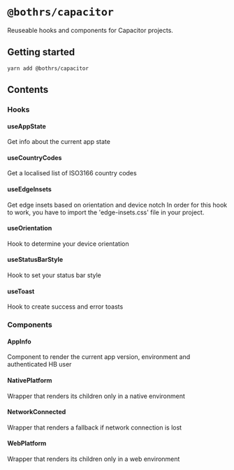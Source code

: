 # `@bothrs/capacitor`

Reuseable hooks and components for Capacitor projects.

## Getting started

`yarn add @bothrs/capacitor`

## Contents

### Hooks

#### useAppState
Get info about the current app state

#### useCountryCodes
Get a localised list of ISO3166 country codes

#### useEdgeInsets
Get edge insets based on orientation and device notch
In order for this hook to work, you have to import the 'edge-insets.css' file in your project.

#### useOrientation
Hook to determine your device orientation

#### useStatusBarStyle
Hook to set your status bar style

#### useToast
Hook to create success and error toasts

### Components

#### AppInfo
Component to render the current app version, environment and authenticated HB user

#### NativePlatform
Wrapper that renders its children only in a native environment

#### NetworkConnected
Wrapper that renders a fallback if network connection is lost

#### WebPlatform
Wrapper that renders its children only in a web environment